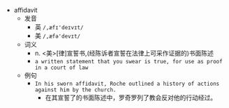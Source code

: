 - affidavit
  - 发音
    - 英 `/,æfɪ'deɪvɪt/`
    - 美 `/,æfə'devɪt/`
  - 词义
    - n. <美>[律]宣誓书,(经陈诉者宣誓在法律上可采作证据的)书面陈述
    - `a written statement that you swear is true, for use as proof in a court of law`
  - 例句
    - `In his sworn affidavit, Roche outlined a history of actions against him by the church.`
      - 在其宣誓了的书面陈述中，罗奇罗列了教会反对他的行动经过。

